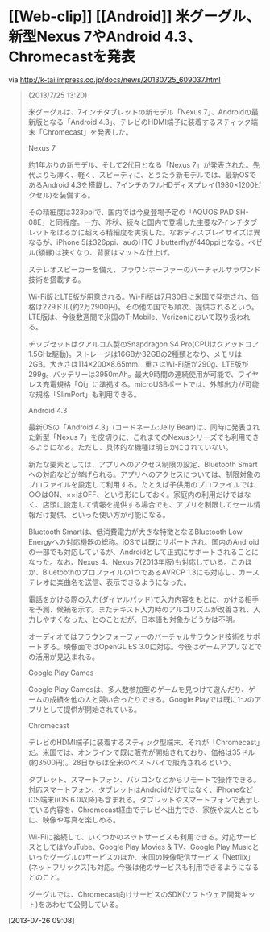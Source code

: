 # [[Web-clip]] [[Android]] 米グーグル、新型Nexus 7やAndroid 4.3、Chromecastを発表

via <http://k-tai.impress.co.jp/docs/news/20130725_609037.html>

> (2013/7/25 13:20)
> 
> 米グーグルは、7インチタブレットの新モデル「Nexus 7」、Androidの最新版となる「Android 4.3」、テレビのHDMI端子に装着するスティック端末「Chromecast」を発表した。
> 
> Nexus 7
> 
> 約1年ぶりの新モデル、そして2代目となる「Nexus 7」が発表された。先代よりも薄く、軽く、スピーディに、とうたう新モデルでは、最新OSであるAndroid 4.3を搭載し、7インチのフルHDディスプレイ(1980×1200ピクセル)を装備する。
> 
> その精細度は323ppiで、国内では今夏登場予定の「AQUOS PAD SH-08E」と同程度。一方、昨秋、続々と国内で登場した主要な7インチタブレットをはるかに超える精細度を実現した。なおディスプレイサイズは異なるが、iPhone 5は326ppi、auのHTC J butterflyが440ppiとなる。ベゼル(額縁)は狭くなり、背面はマットな仕上げ。
> 
> ステレオスピーカーを備え、フラウンホーファーのバーチャルサラウンド技術を搭載する。
> 
> Wi-Fi版とLTE版が用意される。Wi-Fi版は7月30日に米国で発売され、価格は229ドル(約2万2900円)。その他の国でも順次、提供されるという。LTE版は、今後数週間で米国のT-Mobile、Verizonにおいて取り扱われる。
> 
> チップセットはクアルコム製のSnapdragon S4 Pro(CPUはクアッドコア1.5GHz駆動)。ストレージは16GBか32GBの2種類となり、メモリは2GB。大きさは114×200×8.65mm、重さはWi-Fi版が290g、LTE版が299g。バッテリーは3950mAh。最大9時間の連続使用が可能で、ワイヤレス充電規格「Qi」に準拠する。microUSBポートでは、外部出力が可能な規格「SlimPort」も利用できる。
> 
> 
> Android 4.3
> 
> 最新OSの「Android 4.3」(コードネーム:Jelly Bean)は、同時に発表された新型「Nexus 7」を皮切りに、これまでのNexusシリーズでも利用できるようになる。ただし、具体的な機種は明らかにされていない。
> 
> 新たな要素としては、アプリへのアクセス制限の設定、Bluetooth Smartへの対応などが挙げられる。アプリへのアクセスについては、制限対象のプロファイルを設定して利用する。たとえば子供用のプロファイルでは、○○はON、××はOFF、という形にしておく。家庭内の利用だけではなく、店頭に設定して情報を提供する場合でも、アプリを制限してセール情報だけ提供、といった使い方が可能になる。
> 
> Bluetooth Smartは、低消費電力が大きな特徴となるBluetooth Low Energyへの対応機器の総称。iOSでは既にサポートされ、国内のAndroidの一部でも対応しているが、Androidとして正式にサポートされることになった。なお、Nexus 4、Nexus 7(2013年版)も対応している。このほか、Bluetoothのプロファイルの1つであるAVRCP 1.3にも対応し、カーステレオに楽曲名を送信、表示できるようになった。
> 
> 電話をかける際の入力(ダイヤルパッド)で入力内容をもとに、かける相手を予測、候補を示す。またテキスト入力時のアルゴリズムが改善され、入力しやすくなった、とのことだが、日本語も対象かどうかは不明。
> 
> オーディオではフラウンフォーファーのバーチャルサラウンド技術をサポートする。映像面ではOpenGL ES 3.0に対応。今後はゲームアプリなどでの活用が見込まれる。
> 
> 
> Google Play Games
> 
> Google Play Gamesは、多人数参加型のゲームを見つけて遊んだり、ゲームの成績を他の人と競い合ったりできる。Google Playでは既に1つのアプリとして提供が開始されている。
> 
> 
> Chromecast
> 
> テレビのHDMI端子に装着するスティック型端末、それが「Chromecast」だ。米国では、オンラインで既に販売が開始されており、価格は35ドル(約3500円)。28日からは全米のベストバイで販売されるという。
> 
> タブレット、スマートフォン、パソコンなどからリモートで操作できる。対応スマートフォン、タブレットはAndroidだけではなく、iPhoneなどiOS端末(iOS 6.0以降)も含まれる。タブレットやスマートフォンで表示している内容を、Chromecast経由でテレビへ出力でき、家族や友人とともに、映像や写真を楽しめる。
> 
> Wi-Fiに接続して、いくつかのネットサービスも利用できる。対応サービスとしてはYouTube、Google Play Movies & TV、Google Play Musicといったグーグルのサービスのほか、米国の映像配信サービス「Netflix」(ネットフリックス)も対応。今後は他のサービスも利用できるようになるとのこと。
> 
> グーグルでは、Chromecast向けサービスのSDK(ソフトウェア開発キット)をあわせて公開している。


[2013-07-26 09:08] 

